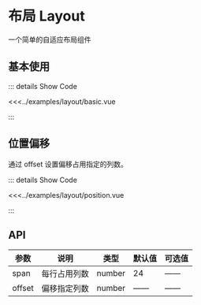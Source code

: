 # 布局 Layout

一个简单的自适应布局组件


## 基本使用 

<layout-basic />

::: details Show Code

<<<../examples/layout/basic.vue

:::


## 位置偏移

通过 offset 设置偏移占用指定的列数。

<layout-position />

::: details Show Code

<<<../examples/layout/position.vue

:::


## API

参数 | 说明 | 类型 | 默认值 | 可选值
-- | -- | -- | -- | --
span |每行占用列数  |number | 24 | —— 
offset | 偏移指定列数 | number | —— | ——